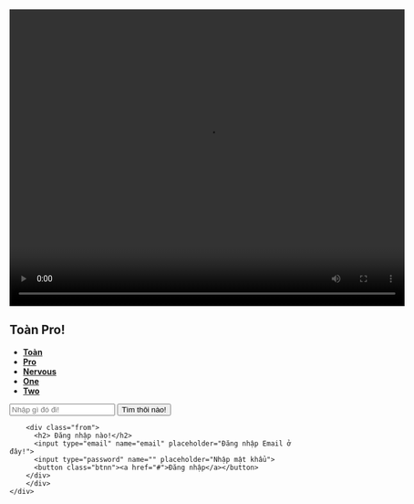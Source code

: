 
<html>
<head>
  <link rel="stylesheet" href="style.css">
  <meta charset="UTF-8">
</head>
<body>
  <div class="vid">
  <video width="693" height="520" controls>
    <source src="01.mp4" type="video/mp4">
    <source src="movie.ogg" type="video/ogg">
  </video>
</div>
  <div class="main">
    <div class="navbar">
      <div class="ion">
        <h2 class="logo">Toàn Pro!</h2>
      </div>
      <div class="div.menu">
        <ul>
          <li><a href="#"><b>Toàn</b></a></li>
          <li><a href="#"><b>Pro</b></a></li>
          <li><a href="#"><b>Nervous</b></a></li>
          <li><a href="#"><b>One</b></a></li>
          <li><a href="#"><b>Two</b></a></li>
        </ul>
      </div>
      <div class="search">
        <input class="srch" type="search" name="" placeholder="Nhập gì đó đi!">
        <a herf="#"><button class="btn">Tìm thôi nào!</button></a>
      </div>
     
        <div class="from">
          <h2> Đăng nhập nào!</h2>
          <input type="email" name="email" placeholder="Đăng nhập Email ở đây!">
          <input type="password" name="" placeholder="Nhập mật khẩu">
          <button class="btnn"><a href="#">Đăng nhập</a></button>
        </div>
        </div>
    </div>
  </div>
</body>
